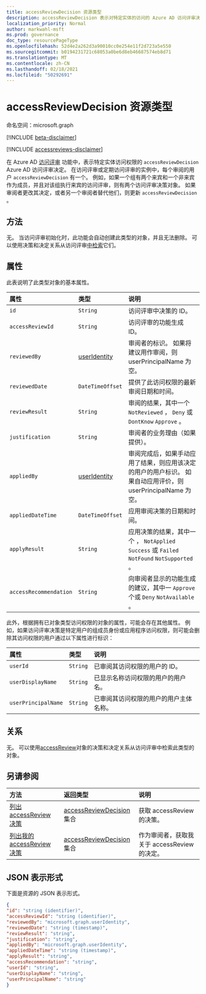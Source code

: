 ```yaml
---
title: accessReviewDecision 资源类型
description: accessReviewDecision 表示对特定实体的访问的 Azure AD 访问评审决定。
localization_priority: Normal
author: markwahl-msft
ms.prod: governance
doc_type: resourcePageType
ms.openlocfilehash: 52d4e2a262d3a90010cc0e254e11f2d723a5e550
ms.sourcegitcommit: b0194231721c68053a0be6d8eb46687574eb8d71
ms.translationtype: MT
ms.contentlocale: zh-CN
ms.lasthandoff: 02/18/2021
ms.locfileid: "50292691"
---
```

# <a name="accessreviewdecision-resource-type"></a>accessReviewDecision 资源类型

命名空间：microsoft.graph

[!INCLUDE [beta-disclaimer](../../includes/beta-disclaimer.md)]

[!INCLUDE [accessreviews-disclaimer](../../includes/accessreviews-disclaimer.md)]

在 Azure AD [访问评审](accessreviews-root.md) 功能中，表示特定实体访问权限的 `accessReviewDecision` Azure AD 访问评审决定。  在访问评审或定期访问评审的实例中，每个审阅的用户 `accessReviewDecision` 有一个。  例如，如果一个组有两个来宾和一个非来宾作为成员，并且对该组执行来宾的访问评审，则有两个访问评审决策对象。  如果审阅者更改其决定，或者另一个审阅者替代他们，则更新 `accessReviewDecision` 。


## <a name="methods"></a>方法

无。  当访问评审初始化时，此功能会自动创建此类型的对象，并且无法删除。  可以使用决策和决定关系从访问评审[中检索](../api/accessreview-listmydecisions.md)它们[](../api/accessreview-listdecisions.md)。

## <a name="properties"></a>属性

此表说明了此类型对象的基本属性。 

| 属性                        | 类型                         | 说明                                                                                            |
| :------------------------------ | :-----------------------     | :----------------------------------------------------------------------------------------------------- |
| `id`                            |`String`                      | 访问评审中决策的 ID。                                                                                     |
| `accessReviewId`                |`String`                      | 访问评审的功能生成 ID。                                                                                       |
| `reviewedBy`                    |[userIdentity](useridentity.md)| 审阅者的标识。 如果将建议用作审阅，则 userPrincipalName 为空。                                                                                      |
| `reviewedDate`                  |`DateTimeOffset`              | 提供了此访问权限的最新审阅日期和时间。                                                                         |
| `reviewResult`                  |`String`                      | 审阅的结果，其中一个 `NotReviewed` ， `Deny` 或 `DontKnow` `Approve` 。                                                                                    |
| `justification`                 |`String`                      | 审阅者的业务理由（如果提供）。                                                                         |
| `appliedBy`                     |[userIdentity](useridentity.md)| 审阅完成后，如果手动应用了结果，则应用该决定的用户的用户标识。 如果自动应用评价，则 userPrincipalName 为空。                                                          |
| `appliedDateTime`               |`DateTimeOffset`              | 应用审阅决策的日期和时间。                                                          |
| `applyResult`                   |`String`                      | 应用决策的结果，其中一个 ， `NotApplied` `Success` 或 `Failed` `NotFound` `NotSupported` 。                      |
| `accessRecommendation`          |`String`                      | 向审阅者显示的功能生成的建议，其中一 `Approve` 个或 `Deny` `NotAvailable` 。 |


此外，根据拥有已对象类型访问权限的对象的属性，可能会存在其他属性。  例如，如果访问评审决策是特定用户的组成员身份或应用程序访问权限，则可能会删除其访问权限的用户通过以下属性进行标识：

| 属性                        | 类型                         | 说明                                                                                            |
| :------------------------------ | :-----------------------     | :----------------------------------------------------------------------------------------------------- |
| `userId`                            |`String`                      | 已审阅其访问权限的用户的 ID。                                                                                    |
| `userDisplayName`                            |`String`                      | 已显示名称访问权限的用户的用户名。                                                                                     |
| `userPrincipalName`                            |`String`                      | 已审阅其访问权限的用户的用户主体名称。                                                                                     |



## <a name="relationships"></a>关系

无。  可以使用[accessReview](accessreview.md)对象的决策和决定关系从访问评审[](../api/accessreview-listdecisions.md)中检索[](../api/accessreview-listmydecisions.md)此类型的对象。

## <a name="see-also"></a>另请参阅

| 方法           | 返回类型    |说明|
|:---------------|:--------|:----------|
|[列出 accessReview 决策](../api/accessreview-listdecisions.md) |      [accessReviewDecision](accessreviewdecision.md) 集合| 获取 accessReview 的决策。|
|[列出我的 accessReview 决策](../api/accessreview-listmydecisions.md) |     [accessReviewDecision](accessreviewdecision.md) 集合| 作为审阅者，获取我关于 accessReview 的决定。|

## <a name="json-representation"></a>JSON 表示形式

下面是资源的 JSON 表示形式。

<!-- {
  "blockType": "resource",
  "optionalProperties": [

  ],
  "@odata.type": "microsoft.graph.accessReviewDecision"
}-->

```json
{
"id": "string (identifier)",
"accessReviewId": "string (identifier)",
"reviewedBy": "microsoft.graph.userIdentity",
"reviewedDate": "string (timestamp)",
"reviewResult": "string",
"justification": "string",
"appliedBy": "microsoft.graph.userIdentity",
"appliedDateTime": "string (timestamp)",
"applyResult": "string",
"accessRecommendation": "string",
"userId": "string",
"userDisplayName": "string",
"userPrincipalName": "string"
}

```

<!--
{
  "type": "#page.annotation",
  "description": "accessReviewDecision resource",
  "keywords": "",
  "section": "documentation",
  "tocPath": "",
  "suppressions": []
}
-->


